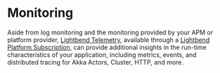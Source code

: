 # Monitoring

Aside from log monitoring and the monitoring provided by your APM or platform provider, [Lightbend Telemetry](https://developer.lightbend.com/docs/telemetry/current/instrumentations/akka/akka.html), available through a [Lightbend Platform Subscription](https://www.lightbend.com/lightbend-platform-subscription), can provide additional insights in the run-time characteristics of your application, including metrics, events, and distributed tracing for Akka Actors, Cluster, HTTP, and more.
